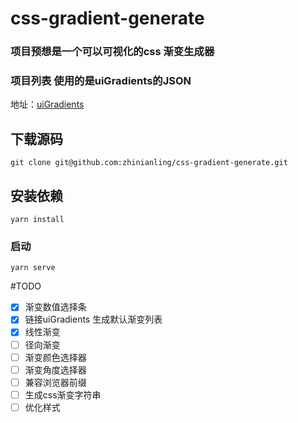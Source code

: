 # css-gradient-generate

### 项目预想是一个可以可视化的css 渐变生成器

### 项目列表 使用的是uiGradients的JSON
地址：[uiGradients](https://github.com/ghosh/uiGradients)

## 下载源码
```
git clone git@github.com:zhinianling/css-gradient-generate.git
```

## 安装依赖
```
yarn install
```

### 启动
```
yarn serve
```
#TODO
- [x] 渐变数值选择条
- [x] 链接uiGradients 生成默认渐变列表
- [x] 线性渐变
- [ ] 径向渐变
- [ ] 渐变颜色选择器
- [ ] 渐变角度选择器
- [ ] 兼容浏览器前缀
- [ ] 生成css渐变字符串
- [ ] 优化样式
